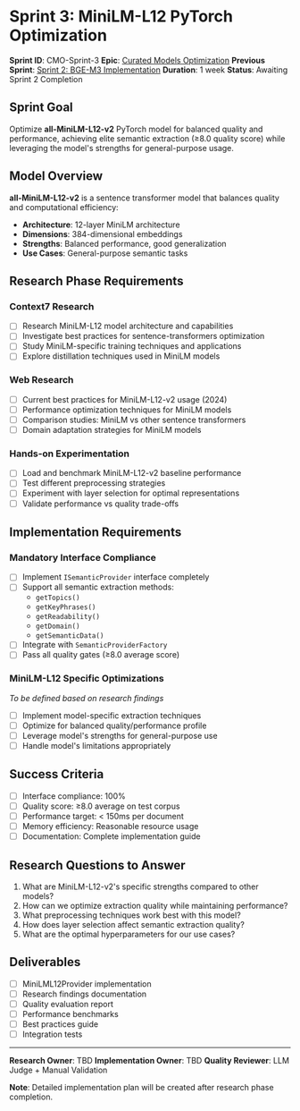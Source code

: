 # Sprint 3: MiniLM-L12 PyTorch Optimization

**Sprint ID**: CMO-Sprint-3
**Epic**: [Curated Models Optimization](../EPIC-OVERVIEW.md)
**Previous Sprint**: [Sprint 2: BGE-M3 Implementation](Sprint-2-BGE-M3-Implementation.md)
**Duration**: 1 week
**Status**: Awaiting Sprint 2 Completion

## Sprint Goal

Optimize **all-MiniLM-L12-v2** PyTorch model for balanced quality and performance, achieving elite semantic extraction (≥8.0 quality score) while leveraging the model's strengths for general-purpose usage.

## Model Overview

**all-MiniLM-L12-v2** is a sentence transformer model that balances quality and computational efficiency:
- **Architecture**: 12-layer MiniLM architecture
- **Dimensions**: 384-dimensional embeddings
- **Strengths**: Balanced performance, good generalization
- **Use Cases**: General-purpose semantic tasks

## Research Phase Requirements

### Context7 Research
- [ ] Research MiniLM-L12 model architecture and capabilities
- [ ] Investigate best practices for sentence-transformers optimization
- [ ] Study MiniLM-specific training techniques and applications
- [ ] Explore distillation techniques used in MiniLM models

### Web Research
- [ ] Current best practices for MiniLM-L12-v2 usage (2024)
- [ ] Performance optimization techniques for MiniLM models
- [ ] Comparison studies: MiniLM vs other sentence transformers
- [ ] Domain adaptation strategies for MiniLM models

### Hands-on Experimentation
- [ ] Load and benchmark MiniLM-L12-v2 baseline performance
- [ ] Test different preprocessing strategies
- [ ] Experiment with layer selection for optimal representations
- [ ] Validate performance vs quality trade-offs

## Implementation Requirements

### Mandatory Interface Compliance
- [ ] Implement `ISemanticProvider` interface completely
- [ ] Support all semantic extraction methods:
  - `getTopics()`
  - `getKeyPhrases()`
  - `getReadability()`
  - `getDomain()`
  - `getSemanticData()`
- [ ] Integrate with `SemanticProviderFactory`
- [ ] Pass all quality gates (≥8.0 average score)

### MiniLM-L12 Specific Optimizations
*To be defined based on research findings*
- [ ] Implement model-specific extraction techniques
- [ ] Optimize for balanced quality/performance profile
- [ ] Leverage model's strengths for general-purpose use
- [ ] Handle model's limitations appropriately

## Success Criteria

- [ ] Interface compliance: 100%
- [ ] Quality score: ≥8.0 average on test corpus
- [ ] Performance target: < 150ms per document
- [ ] Memory efficiency: Reasonable resource usage
- [ ] Documentation: Complete implementation guide

## Research Questions to Answer

1. What are MiniLM-L12-v2's specific strengths compared to other models?
2. How can we optimize extraction quality while maintaining performance?
3. What preprocessing techniques work best with this model?
4. How does layer selection affect semantic extraction quality?
5. What are the optimal hyperparameters for our use cases?

## Deliverables

- [ ] MiniLML12Provider implementation
- [ ] Research findings documentation
- [ ] Quality evaluation report
- [ ] Performance benchmarks
- [ ] Best practices guide
- [ ] Integration tests

---

**Research Owner**: TBD
**Implementation Owner**: TBD
**Quality Reviewer**: LLM Judge + Manual Validation

**Note**: Detailed implementation plan will be created after research phase completion.